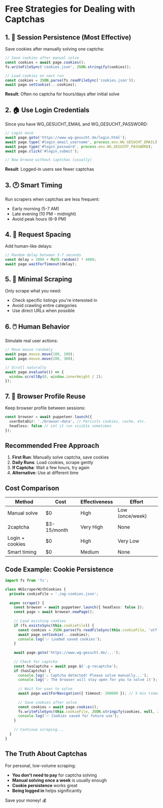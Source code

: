 # Free Strategies for Dealing with Captchas

## 1. 🔄 Session Persistence (Most Effective)

Save cookies after manually solving one captcha:

```typescript
// Save cookies after manual solve
const cookies = await page.cookies();
fs.writeFileSync('cookies.json', JSON.stringify(cookies));

// Load cookies on next run
const cookies = JSON.parse(fs.readFileSync('cookies.json'));
await page.setCookie(...cookies);
```

**Result**: Often no captcha for hours/days after initial solve

## 2. 🏠 Use Login Credentials

Since you have WG_GESUCHT_EMAIL and WG_GESUCHT_PASSWORD:

```typescript
// Login once
await page.goto('https://www.wg-gesucht.de/login.html');
await page.type('#login_email_username', process.env.WG_GESUCHT_EMAIL);
await page.type('#login_password', process.env.WG_GESUCHT_PASSWORD);
await page.click('#login_submit');

// Now browse without captchas (usually)
```

**Result**: Logged-in users see fewer captchas

## 3. 🕐 Smart Timing

Run scrapers when captchas are less frequent:
- Early morning (5-7 AM)
- Late evening (10 PM - midnight)
- Avoid peak hours (6-9 PM)

## 4. 🔀 Request Spacing

Add human-like delays:
```typescript
// Random delay between 3-7 seconds
const delay = 3000 + Math.random() * 4000;
await page.waitForTimeout(delay);
```

## 5. 🎯 Minimal Scraping

Only scrape what you need:
- Check specific listings you're interested in
- Avoid crawling entire categories
- Use direct URLs when possible

## 6. 🖱️ Human Behavior

Simulate real user actions:
```typescript
// Move mouse randomly
await page.mouse.move(100, 100);
await page.mouse.move(200, 300);

// Scroll naturally
await page.evaluate(() => {
  window.scrollBy(0, window.innerHeight / 2);
});
```

## 7. 🔄 Browser Profile Reuse

Keep browser profile between sessions:
```typescript
const browser = await puppeteer.launch({
  userDataDir: './browser-data', // Persists cookies, cache, etc.
  headless: false // Let it run visible sometimes
});
```

## Recommended Free Approach

1. **First Run**: Manually solve captcha, save cookies
2. **Daily Runs**: Load cookies, scrape gently
3. **If Captcha**: Wait a few hours, try again
4. **Alternative**: Use at different time

## Cost Comparison

| Method | Cost | Effectiveness | Effort |
|--------|------|--------------|---------|
| Manual solve | $0 | High | Low (once/week) |
| 2captcha | $3-15/month | Very High | None |
| Login + cookies | $0 | High | Very Low |
| Smart timing | $0 | Medium | None |

## Code Example: Cookie Persistence

```typescript
import fs from 'fs';

class WGScraperWithCookies {
  private cookieFile = './wg-cookies.json';
  
  async scrape() {
    const browser = await puppeteer.launch({ headless: false });
    const page = await browser.newPage();
    
    // Load existing cookies
    if (fs.existsSync(this.cookieFile)) {
      const cookies = JSON.parse(fs.readFileSync(this.cookieFile, 'utf-8'));
      await page.setCookie(...cookies);
      console.log('✅ Loaded saved cookies');
    }
    
    await page.goto('https://www.wg-gesucht.de/...');
    
    // Check for captcha
    const hasCaptcha = await page.$('.g-recaptcha');
    if (hasCaptcha) {
      console.log('⚠️ Captcha detected! Please solve manually...');
      console.log('💡 The browser will stay open for you to solve it');
      
      // Wait for user to solve
      await page.waitForNavigation({ timeout: 300000 }); // 5 min timeout
      
      // Save cookies after solve
      const cookies = await page.cookies();
      fs.writeFileSync(this.cookieFile, JSON.stringify(cookies, null, 2));
      console.log('✅ Cookies saved for future use');
    }
    
    // Continue scraping...
  }
}
```

## The Truth About Captchas

For personal, low-volume scraping:
- **You don't need to pay** for captcha solving
- **Manual solving once a week** is usually enough
- **Cookie persistence** works great
- **Being logged in** helps significantly

Save your money! 💰